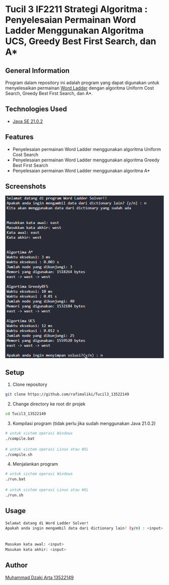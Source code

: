 # Tucil 3 IF2211 Strategi Algoritma : Penyelesaian Permainan Word Ladder Menggunakan Algoritma UCS, Greedy Best First Search, dan A*



## General Information
Program dalam repository ini adalah program yang dapat digunakan untuk menyelesaikan permainan [Word Ladder](https://wordwormdormdork.com/) dengan algoritma Uniform Cost Search, Greedy Best First Search, dan A*. 



## Technologies Used
-  [Java SE 21.0.2](https://www.oracle.com/java/technologies/javase/jdk21-archive-downloads.html)


## Features
- Penyelesaian permainan Word Ladder menggunakan algoritma Uniform Cost Search
- Penyelesaian permainan Word Ladder menggunakan algoritma Greedy Best First Search
- Penyelesaian permainan Word Ladder menggunakan algoritma A*


## Screenshots
![screenshot](./image/image.png)



## Setup
1. Clone repository
```sh
git clone https://github.com/rafimaliki/Tucil3_13522149
```
2. Change directory ke root dir projek
```sh
cd Tucil3_13522149
```
3. Kompilasi program (tidak perlu jika sudah menggunakan Java 21.0.2)
```sh
# untuk sistem operasi Windows
./compile.bat

# untuk sistem operasi Linux atau WSL
./compile.sh

```
4. Menjalankan program
```sh
# untuk sistem operasi Windows
./run.bat

# untuk sistem operasi Linux atau WSL
./run.sh
```


## Usage
```sh
Selamat datang di Word Ladder Solver!
Apakah anda ingin mengambil data dari dictionary lain? (y/n) : <input>


Masukan kata awal: <input>
Masukan kata akhir: <input>
```

## Author
[Muhammad Dzaki Arta 13522149](https://github.com/TuanOnta)